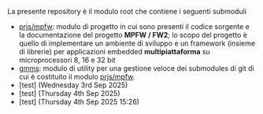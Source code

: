 La presente repository è il modulo root che contiene i seguenti submoduli
- [prjs/mpfw](https://github.com/MuraDaco/mpfw/tree/main): modulo di progetto in cui sono presenti il codice sorgente e la documentazione del progetto **MPFW / FW2**; lo scopo del progetto è quello di implementare un ambiente di sviluppo e un framework (insieme di librerie) per applicazioni embedded **multipiattaforma** su microprocessori 8, 16 e 32 bit 
- [gmms](https://github.com/MuraDaco/gmms/tree/main): modulo di utility per una gestione veloce dei submodules di git di cui è costituito il modulo  [prjs/mpfw](https://github.com/MuraDaco/mpfw/tree/main).
- [test] (Wednesday 3rd Sep 2025)
- [test] (Thursday 4th Sep 2025)
- [test] (Thursday 4th Sep 2025 15:26)
